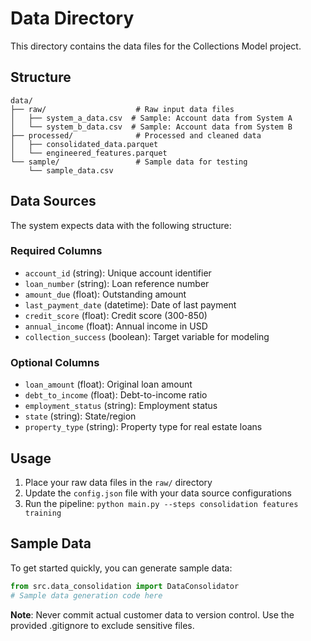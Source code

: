 # Data Directory

This directory contains the data files for the Collections Model project.

## Structure

```
data/
├── raw/                    # Raw input data files
│   ├── system_a_data.csv  # Sample: Account data from System A
│   └── system_b_data.csv  # Sample: Account data from System B
├── processed/              # Processed and cleaned data
│   ├── consolidated_data.parquet
│   └── engineered_features.parquet
└── sample/                 # Sample data for testing
    └── sample_data.csv
```

## Data Sources

The system expects data with the following structure:

### Required Columns
- `account_id` (string): Unique account identifier
- `loan_number` (string): Loan reference number
- `amount_due` (float): Outstanding amount
- `last_payment_date` (datetime): Date of last payment
- `credit_score` (float): Credit score (300-850)
- `annual_income` (float): Annual income in USD
- `collection_success` (boolean): Target variable for modeling

### Optional Columns
- `loan_amount` (float): Original loan amount
- `debt_to_income` (float): Debt-to-income ratio
- `employment_status` (string): Employment status
- `state` (string): State/region
- `property_type` (string): Property type for real estate loans

## Usage

1. Place your raw data files in the `raw/` directory
2. Update the `config.json` file with your data source configurations
3. Run the pipeline: `python main.py --steps consolidation features training`

## Sample Data

To get started quickly, you can generate sample data:

```python
from src.data_consolidation import DataConsolidator
# Sample data generation code here
```

**Note**: Never commit actual customer data to version control. Use the provided .gitignore to exclude sensitive files.